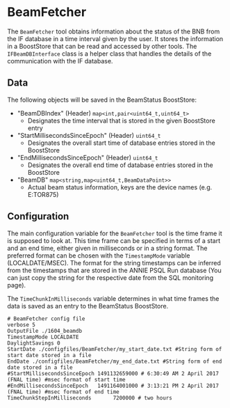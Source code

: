 # BeamFetcher

The `BeamFetcher` tool obtains information about the status of the BNB from the IF database in a time interval given by the user. It stores the information in a BoostStore that can be read and accessed by other tools. The `IFBeamDBInterface` class is a helper class that handles the details of the communication with the IF database.

## Data

The following objects will be saved in the BeamStatus BoostStore:
* "BeamDBIndex" (Header) `map<int,pair<uint64_t,uint64_t>`
  * Designates the time interval that is stored in the given BoostStore entry
* "StartMillisecondsSinceEpoch" (Header) `uint64_t`
  * Designates the overall start time of database entries stored in the BoostStore
* "EndMillisecondsSinceEpoch" (Header) `uint64_t`
  * Designates the overall end time of database entries stored in the BoostStore
* "BeamDB" `map<string,map<uint64_t,BeamDataPoint>>`
  * Actual beam status information, keys are the device names (e.g. E:TOR875)

## Configuration

The main configuration variable for the `BeamFetcher` tool is the time frame it is supposed to look at. This time frame can be specified in terms of a start and an end time, either given in milliseconds or in a string format. The preferred format can be chosen with the `TimestampMode` variable (LOCALDATE/MSEC). The format for the string timestamps can be inferred from the timestamps that are stored in the ANNIE PSQL Run database (You can just copy the string for the respective date from the SQL monitoring page).

The `TimeChunkInMilliseconds` variable determines in what time frames the data is saved as an entry to the BeamStatus BoostStore.

```
# BeamFetcher config file
verbose 5
OutputFile ./1604_beamdb
TimestampMode LOCALDATE
DaylightSavings 0
StartDate ./configfiles/BeamFetcher/my_start_date.txt #String form of start date stored in a file
EndDate ./configfiles/BeamFetcher/my_end_date.txt #String form of end date stored in a file
#StartMillisecondsSinceEpoch 1491132659000 # 6:30:49 AM 2 April 2017 (FNAL time) #msec format of start time
#EndMillisecondsSinceEpoch   1491164001000 # 3:13:21 PM 2 April 2017 (FNAL time) #msec format of end time
TimeChunkStepInMilliseconds       7200000 # two hours
```
